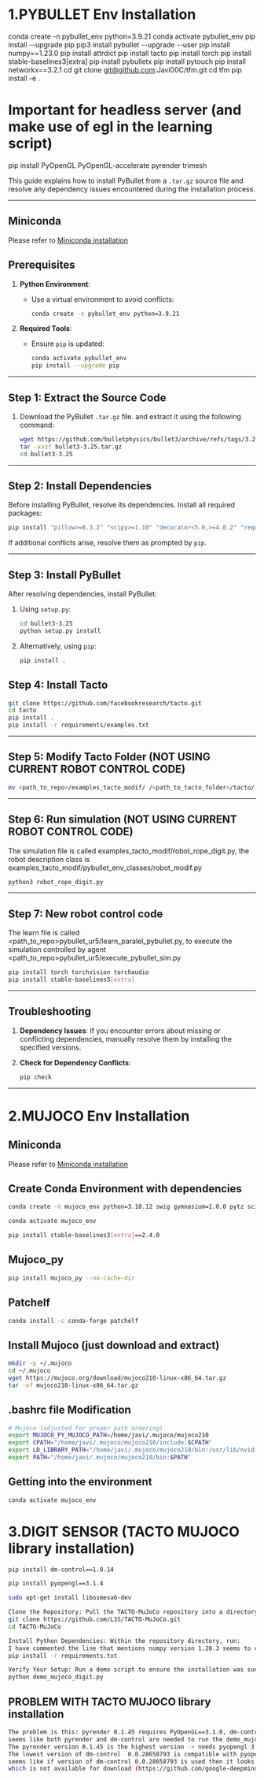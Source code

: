 # 1.PYBULLET Env Installation

conda create -n pybullet_env python=3.9.21
conda activate pybullet_env
pip install --upgrade pip
pip3 install pybullet --upgrade --user
pip install numpy==1.23.0
pip install attrdict
pip install tacto
pip install torch
pip install stable-baselines3[extra]
pip install pybulletx
pip install pytouch
pip install networkx==3.2.1
cd 
git clone git@github.com:Javi00C/tfm.git
cd tfm
pip install -e .
# Important for headless server (and make use of egl in the learning script)
pip install PyOpenGL PyOpenGL-accelerate pyrender trimesh


This guide explains how to install PyBullet from a `.tar.gz` source file and resolve any dependency issues encountered during the installation process.

---
## Miniconda

Please refer to [Miniconda installation](https://docs.anaconda.com/miniconda/ "Miniconda official site")

## Prerequisites

1. **Python Environment**:
   - Use a virtual environment to avoid conflicts:
     ```bash
     conda create -n pybullet_env python=3.9.21
     ```

2. **Required Tools**:
   - Ensure `pip` is updated:
     ```bash
     conda activate pybullet_env
     pip install --upgrade pip
     ```

---

## Step 1: Extract the Source Code

1. Download the PyBullet `.tar.gz` file. and extract it using the following command:
   ```bash
   wget https://github.com/bulletphysics/bullet3/archive/refs/tags/3.25.tar.gz -o bullet3-3.25.tar.gz
   tar -xvzf bullet3-3.25.tar.gz
   cd bullet3-3.25
   ```

---

## Step 2: Install Dependencies

Before installing PyBullet, resolve its dependencies. Install all required packages:

```bash
pip install "pillow>=8.3.2" "scipy>=1.10" "decorator<5.0,>=4.0.2" "requests<3.0,>=2.8.1" "pytz>=2020.1" "packaging" "protobuf!=4.24.0,>=3.19.6" "six>1.9" "click" "pyyaml>=5.3.1" "prompt-toolkit<=3.0.36,>=2.0" "opencv-python" "pybulletX"
```

If additional conflicts arise, resolve them as prompted by `pip`.

---

## Step 3: Install PyBullet

After resolving dependencies, install PyBullet:

1. Using `setup.py`:
   ```bash
   cd bullet3-3.25
   python setup.py install
   ```

2. Alternatively, using `pip`:
   ```bash
   pip install .
   ```
   
## Step 4: Install Tacto
```bash
git clone https://github.com/facebookresearch/tacto.git
cd tacto
pip install .
pip install -r requirements/examples.txt
```
---
## Step 5: Modify Tacto Folder (NOT USING CURRENT ROBOT CONTROL CODE)
```bash
mv <path_to_repo>/examples_tacto_modif/ /<path_to_tacto_folder>/tacto/
```
---
## Step 6: Run simulation (NOT USING CURRENT ROBOT CONTROL CODE)
The simulation file is called examples_tacto_modif/robot_rope_digit.py, the robot description class is examples_tacto_modif/pybullet_env_classes/robot_modif.py
```bash
python3 robot_rope_digit.py
```
---

## Step 7: New robot control code 
The learn file is called <path_to_repo>pybullet_ur5/learn_paralel_pybullet.py, to execute the simulation controlled by agent <path_to_repo>pybullet_ur5/execute_pybullet_sim.py
```bash
pip install torch torchvision torchaudio
pip install stable-baselines3[extra]
```
---

## Troubleshooting

1. **Dependency Issues**:
   If you encounter errors about missing or conflicting dependencies, manually resolve them by installing the specified versions.

2. **Check for Dependency Conflicts**:
   ```bash
   pip check
   ```
---

# 2.MUJOCO Env Installation

## Miniconda

Please refer to [Miniconda installation](https://docs.anaconda.com/miniconda/ "Miniconda official site")

## Create Conda Environment with dependencies
```bash
conda create -n mujoco_env python=3.10.12 swig gymnasium=1.0.0 pytz scipy sympy gymnasium[mujoco]

conda activate mujoco_env

pip install stable-baselines3[extra]==2.4.0
```
## Mujoco_py
```bash
pip install mujoco_py --no-cache-dir
```
## Patchelf
```bash
conda install -c conda-forge patchelf
```
## Install Mujoco (just download and extract)
```bash
mkdir -p ~/.mujoco
cd ~/.mujoco
wget https://mujoco.org/download/mujoco210-linux-x86_64.tar.gz
tar -xf mujoco210-linux-x86_64.tar.gz
```
## .bashrc file Modification
```bash
# Mujoco (adjusted for proper path ordering)
export MUJOCO_PY_MUJOCO_PATH=/home/javi/.mujoco/mujoco210
export CPATH="/home/javi/.mujoco/mujoco210/include:$CPATH"
export LD_LIBRARY_PATH="/home/javi/.mujoco/mujoco210/bin:/usr/lib/nvidia:$LD_LIBRARY_PATH"
export PATH="/home/javi/.mujoco/mujoco210/bin:$PATH"
```

## Getting into the environment
```bash
conda activate mujoco_env
```

# 3.DIGIT SENSOR (TACTO MUJOCO library installation)

```bash
pip install dm-control==1.0.14

pip install pyopengl==3.1.4

sudo apt-get install libosmesa6-dev

Clone the Repository: Pull the TACTO-MuJoCo repository into a directory of your choice:
git clone https://github.com/L3S/TACTO-MuJoCo.git
cd TACTO-MuJoCo

Install Python Dependencies: Within the repository directory, run:
I have commented the line that mentions numpy version 1.20.3 seems to create an error
pip install -r requirements.txt

Verify Your Setup: Run a demo script to ensure the installation was successful:
python demo_mujoco_digit.py
```
## PROBLEM WITH TACTO MUJOCO library installation

```bash
The problem is this: pyrender 0.1.45 requires PyOpenGL==3.1.0, dm-control 1.0.14 requires pyopengl>=3.1.4
seems like both pyrender and dm-control are needed to run the demo_mujoco_digit.py
The pyrender version 0.1.45 is the highest version -> needs pyopengl 3.1.0
The lowest version of dm-control  0.0.28658793 is compatible with pyopengl 3.1.0 or at least lower than 3.1.4
seems like if version of dm-control 0.0.28658793 is used then it looks for document names of a lower version of mujoco (2.0.0)
which is not available for download (https://github.com/google-deepmind/mujoco/releases)
```
